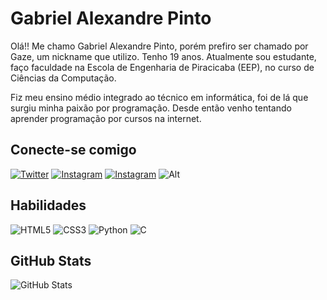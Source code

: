 # Gabriel Alexandre Pinto
Olá!! Me chamo Gabriel Alexandre Pinto, porém prefiro ser chamado por Gaze, um nickname que utilizo. Tenho 19 anos. Atualmente sou estudante, faço faculdade na Escola de Engenharia de Piracicaba (EEP), no curso de Ciências da Computação.

Fiz meu ensino médio integrado ao técnico em informática, foi de lá que surgiu minha paixão por programação. Desde então venho tentando aprender programação por cursos na internet.

## Conecte-se comigo
[![Twitter](https://img.shields.io/badge/Twitter-4acabb?style=for-the-badge&logo=twitter)](https://twitter.com/G4Z33) 
[![Instagram](https://img.shields.io/badge/Instagram-4acabb?style=for-the-badge&logo=instagram)](https://www.instagram.com/gabriel_gaz3/)
[![Instagram](https://img.shields.io/badge/GitHub-4acabb?style=for-the-badge&logo=github)](https://www.github.com/GaZ33/)
![Alt](https://img.shields.io/badge/Discord-4acabb?style=for-the-badge&logo=discord&logoColor=7289DA)

## Habilidades

![HTML5](https://img.shields.io/badge/HTML5-4acabb?style=for-the-badge&logo=html5)
![CSS3](https://img.shields.io/badge/CSS3-4acabb?style=for-the-badge&logo=css3&logoColor=264CE4)
![Python](https://img.shields.io/badge/Python-4acabb?style=for-the-badge&logo=python)
![C](https://img.shields.io/badge/C-4acabb?style=for-the-badge&logo=c)


## GitHub Stats

![GitHub Stats](https://github-readme-stats.vercel.app/api?username=GaZ33&theme=transparent&bg_color=770092&border_color=a058f5&show_icons=true&icon_color=91ff95&title_color=91ff95&text_color=FFF)
<!--
**GaZ33/GaZ33** is a ✨ _special_ ✨ repository because its `README.md` (this file) appears on your GitHub profile.

Here are some ideas to get you started:

- 🔭 I’m currently working on ...
- 🌱 I’m currently learning ...
- 👯 I’m looking to collaborate on ...
- 🤔 I’m looking for help with ...
- 💬 Ask me about ...
- 📫 How to reach me: ...
- 😄 Pronouns: ...
- ⚡ Fun fact: ...
-->
